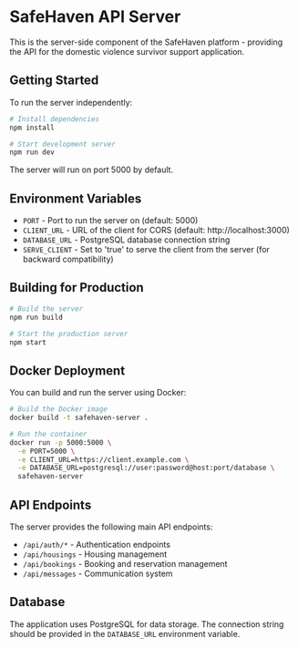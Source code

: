 # SafeHaven API Server

This is the server-side component of the SafeHaven platform - providing the API for the domestic violence survivor support application.

## Getting Started

To run the server independently:

```bash
# Install dependencies
npm install

# Start development server
npm run dev
```

The server will run on port 5000 by default.

## Environment Variables

- `PORT` - Port to run the server on (default: 5000)
- `CLIENT_URL` - URL of the client for CORS (default: http://localhost:3000)
- `DATABASE_URL` - PostgreSQL database connection string
- `SERVE_CLIENT` - Set to 'true' to serve the client from the server (for backward compatibility)

## Building for Production

```bash
# Build the server
npm run build

# Start the production server
npm start
```

## Docker Deployment

You can build and run the server using Docker:

```bash
# Build the Docker image
docker build -t safehaven-server .

# Run the container
docker run -p 5000:5000 \
  -e PORT=5000 \
  -e CLIENT_URL=https://client.example.com \
  -e DATABASE_URL=postgresql://user:password@host:port/database \
  safehaven-server
```

## API Endpoints

The server provides the following main API endpoints:

- `/api/auth/*` - Authentication endpoints
- `/api/housings` - Housing management
- `/api/bookings` - Booking and reservation management
- `/api/messages` - Communication system

## Database

The application uses PostgreSQL for data storage. The connection string should be provided in the `DATABASE_URL` environment variable.